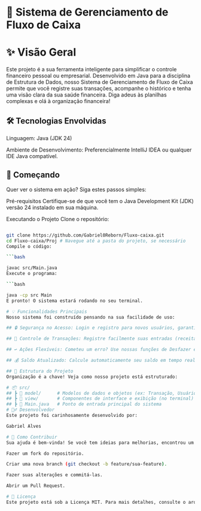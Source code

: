 # 🚀 Sistema de Gerenciamento de Fluxo de Caixa

# ✨ Visão Geral
Este projeto é a sua ferramenta inteligente para simplificar o controle financeiro pessoal ou empresarial. Desenvolvido em Java para a disciplina de Estrutura de Dados, nosso Sistema de Gerenciamento de Fluxo de Caixa permite que você registre suas transações, acompanhe o histórico e tenha uma visão clara da sua saúde financeira. Diga adeus às planilhas complexas e olá à organização financeira!

## 🛠️ Tecnologias Envolvidas
Linguagem: Java (JDK 24)

Ambiente de Desenvolvimento: Preferencialmente IntelliJ IDEA ou qualquer IDE Java compatível.

## 🚀 Começando
Quer ver o sistema em ação? Siga estes passos simples:

Pré-requisitos
Certifique-se de que você tem o Java Development Kit (JDK) versão 24 instalado em sua máquina.

Executando o Projeto
Clone o repositório:

```bash

git clone https://github.com/Gabriel0Reborn/Fluxo-caixa.git
cd Fluxo-caixa/Proj # Navegue até a pasta do projeto, se necessário
Compile o código:

```bash

javac src/Main.java
Execute o programa:

```bash

java -cp src Main
E pronto! O sistema estará rodando no seu terminal.

# 💡 Funcionalidades Principais
Nosso sistema foi construído pensando na sua facilidade de uso:

## 🔒 Segurança no Acesso: Login e registro para novos usuários, garantindo que suas informações fiquem protegidas.

## 💸 Controle de Transações: Registre facilmente suas entradas (receitas) e saídas (despesas).

## ↩️ Ações Flexíveis: Cometeu um erro? Use nossas funções de Desfazer e Refazer transações.

## 💰 Saldo Atualizado: Calcule automaticamente seu saldo em tempo real, sem dor de cabeça!

## 📂 Estrutura do Projeto
Organização é a chave! Veja como nosso projeto está estruturado:

# 📦 src/
## ┣ 📁 model/      # Modelos de dados e objetos (ex: Transação, Usuário)
## ┣ 📁 view/       # Componentes de interface e exibição (no terminal)
## ┣ 📄 Main.java   # Ponto de entrada principal do sistema
# 🙋‍♂️ Desenvolvedor
Este projeto foi carinhosamente desenvolvido por:

Gabriel Alves

# 🤝 Como Contribuir
Sua ajuda é bem-vinda! Se você tem ideias para melhorias, encontrou um bug ou quer adicionar novas funcionalidades, sinta-se à vontade para:

Fazer um fork do repositório.

Criar uma nova branch (git checkout -b feature/sua-feature).

Fazer suas alterações e commitá-las.

Abrir um Pull Request.

# 📜 Licença
Este projeto está sob a Licença MIT. Para mais detalhes, consulte o arquivo LICENSE.md.